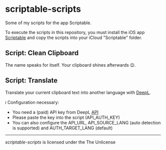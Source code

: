 # scriptable-scripts
Some of my scripts for the app Scriptable.

To execute the scripts in this repository, you must install the iOS app [Scriptable](https://scriptable.app/) and copy the scripts into your iCloud "Scriptable" folder.

## Script: Clean Clipboard
The name speaks for itself. Your clipboard shines afterwards 😉.

## Script: Translate
Translate your current clipboard text into another language with [DeepL](https://www.deepl.com/).

ℹ️ Configuration necessary:
- You need a (paid) API key from DeepL [API](https://www.deepl.com/en/docs-api/)
- Please paste the key into the script (API_AUTH_KEY)
- You can also configure the API_URL, API_SOURCE_LANG (auto detection is supported) and AUTH_TARGET_LANG (default)

---

*scriptable-scripts* is licensed under the 
The Unlicense
